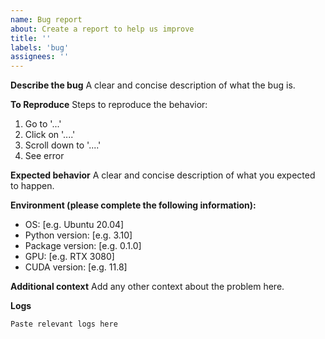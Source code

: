 ```yaml
---
name: Bug report
about: Create a report to help us improve
title: ''
labels: 'bug'
assignees: ''
---
```


**Describe the bug**
A clear and concise description of what the bug is.

**To Reproduce**
Steps to reproduce the behavior:
1. Go to '...'
2. Click on '....'
3. Scroll down to '....'
4. See error

**Expected behavior**
A clear and concise description of what you expected to happen.

**Environment (please complete the following information):**
 - OS: [e.g. Ubuntu 20.04]
 - Python version: [e.g. 3.10]
 - Package version: [e.g. 0.1.0]
 - GPU: [e.g. RTX 3080]
 - CUDA version: [e.g. 11.8]

**Additional context**
Add any other context about the problem here.

**Logs**
```
Paste relevant logs here
```